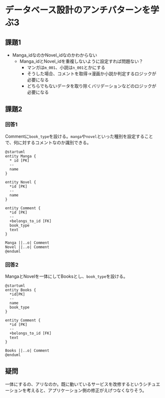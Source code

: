 # データベース設計のアンチパターンを学ぶ3

## 課題1

- Manga_idなのかNovel_idなのかわからない
  - Manga_idとNovel_idを重複しないように設定すれば問題ない？
    - マンガは`m_001`、小説は`n_001`とかにする
    - そうした場合、コメントを取得→漫画か小説か判定するロジックが必要になる
    - どちらでもないデータを取り除くバリデーションなどのロジックが必要になる

## 課題2

### 回答1

Commentに`book_type`を設ける。`manga`や`novel`といった種別を設定することで、何に対するコメントなのか識別できる。

```plantuml
@startuml
entity Manga {
  * id [PK]
  --
  name
}

entity Novel {
  *id [PK]
  --
  name
}

entity Comment {
  *id [PK]
  --
  +belongs_to_id [FK]
  book_type
  text
}

Manga ||..o| Comment
Novel ||..o| Comment
@enduml
```

### 回答2

MangaとNovelを一体にしてBooksとし、`book_type`を設ける。

```plantuml
@startuml
entity Books {
  *id[PK]
  --
  name
  book_type
}

entity Comment {
  *id [PK]
  --
  +belongs_to_id [FK]
  text
}

Books ||..o| Comment
@enduml
```

## 疑問

一体にするの、アリなのか。既に動いているサービスを改修するというシチュエーションを考えると、アプリケーション側の修正がえげつなくなりそう。
